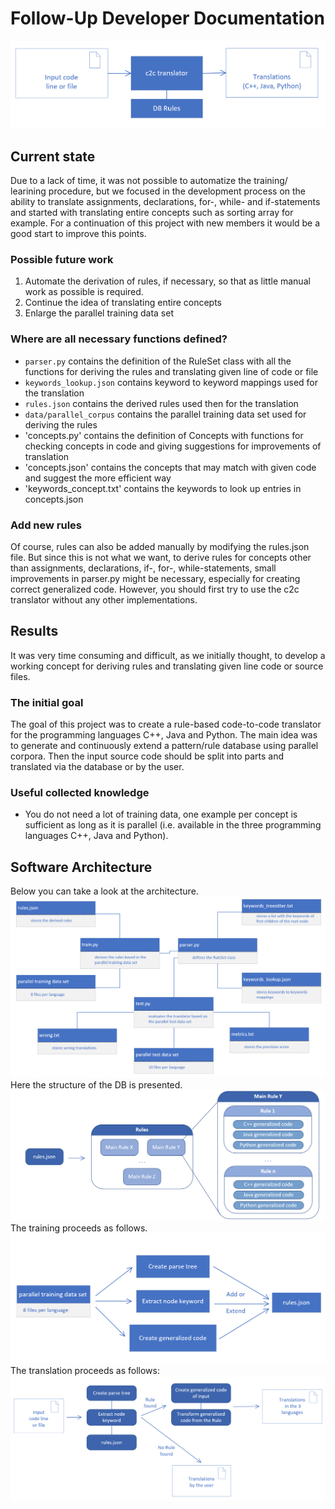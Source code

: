# Follow-Up Developer Documentation

![overview](./images/overview.png)

## Current state
Due to a lack of time, it was not possible to automatize the training/ learining procedure, but we focused in the development process on the ability to translate assignments, declarations, for-, while- and if-statements and started with translating entire concepts such as sorting array for example. For a continuation of this project with new members it would be a good start to improve this points.

### Possible future work
1. Automate the derivation of rules, if necessary, so that as little manual work as possible is required.
2. Continue the idea of translating entire concepts
3. Enlarge the parallel training data set

### Where are all necessary functions defined?
* `parser.py` contains the definition of the RuleSet class with all the functions for deriving the rules and translating given line of code or file
* `keywords_lookup.json` contains keyword to keyword mappings used for the translation
* `rules.json` contains the derived rules used then for the translation
* `data/parallel_corpus` contains the parallel training data set used for deriving the rules
* 'concepts.py' contains the definition of Concepts with functions for checking concepts in code and giving suggestions for improvements of translation
* 'concepts.json' contains the concepts that may match with given code and suggest the more efficient way
* 'keywords_concept.txt' contains the keywords to look up entries in concepts.json

### Add new rules
Of course, rules can also be added manually by modifying the rules.json file. But since this is not what we want, to derive rules for concepts other than assignments, declarations, if-, for-, while-statements, small improvements in parser.py might be necessary, especially for creating correct generalized code. However, you should first try to use the c2c translator without any other implementations.

## Results
It was very time consuming and difficult, as we initially thought, to develop a working concept for deriving rules and translating given line code or source files.

### The initial goal
The goal of this project was to create a rule-based code-to-code translator for the programming languages C++, Java and Python. The main idea was to generate and continuously extend a pattern/rule database using parallel corpora. Then the input source code should be split into parts and translated via the database or by the user.

### Useful collected knowledge
* You do not need a lot of training data, one example per concept is sufficient as long as it is parallel (i.e. available in the three programming languages C++, Java and Python).

## Software Architecture
Below you can take a look at the architecture. 
![architecture](./images/architecture.png)
Here the structure of the DB is presented.
![rules](./images/rules.png)
The training proceeds as follows.
![training](./images/training.png)
The translation proceeds as follows:
![translating](./images/translating.png)
